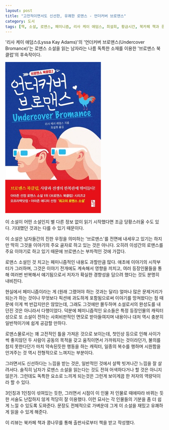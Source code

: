 ```yaml
---
layout: post
title: "고전적이면서도 신선한, 유쾌한 로맨스 - 언더커버 브로맨스"
category: 도서
tags: [책, 소설, 로맨스, 페미니즘, 리사 케이 애덤스, 최설희, 황금시간, 북카페 책과 콩나무, 서평]
---
```


'리사 케이 애덤스(Lyssa Kay Adams)'의
'언더커버 브로맨스(Undercover Bromance)'는
로맨스 소설을 읽는 남자라는 나름 독특한 소재를 이용한 '브로맨스 북클럽'의 후속작이다.

![표지](/images/bromance-book-club-2-undercover-bromance-book-h480.jpg)

이 소설이 어떤 소설인지 별 다른 정보 없이 읽기 시작했다면 조금 당황스러울 수도 있다.
기대했던 것과는 다를 수 있기 때문이다.

이 소설은 남자들간의 진한 우정을 의미하는 '브로맨스'를 전면에 내세우고 있기는 하지만
딱히 그것을 이야기의 주요 골자로 하고 있는 것은 아니다.
오히려 이성간의 로맨스를 주요 이야기로 하고 있기 때문에 브로맨스는 부차적인 것에 가깝다.

로맨스 소설인 것 치고는 페미니즘적인 내용도 과할만큼 많다.
애초에 이야기의 시작부터가 그러하며,
그것은 이야기 전개에도 계속해서 영향을 끼치고,
여러 등장인물들을 통해 여러번 반복해서 얘기됨으로서 저자가 확실한 경향성을 담으려 했다는 것도 분명히 내비친다.

현실에서 페미니즘이라는 게 (원래 그랬어야 하는 것과는 달리) 얼마나 많은 문제거리가 되는가 하는 것이나
무엇보다 픽션에 과도하게 포함됨으로써 이야기를 망쳐왔다는 점 때문에 이게 썩 반갑지만은 않았는데,
그래도 그것에만 몰두하며 소설로서의 완성도를 내던진 것은 아니라서 다행이었다.
덕분에 페미니즘적인 요소들은 특정 등장인물의 캐릭터성으로 또 소설이 전하는 사회비판적인 면모로 받아들여지며
내용이나 대처 역시 충분히 일반적이기에 쉽게 공감할 만하다.

로맨스물로서는 꽤 고전적인 틀을 가져온 것으로 보이는데,
첫인상 등으로 인해 사이가 썩 좋지않던 두 사람이 공동의 목적을 갖고 움직이면서 가까워지는 것이라던가,
불의를 참지 못한다던가 마치 약속된듯한 행동을 하는 캐릭터,
일종의 복수를 행하며 시원함을 안겨주는 것 역시 전형적으로 느껴지는 부분이다.

그러면서도 신선하다는 느낌을 받는 것은,
일반적인 것에서 살짝 빗겨나간 느낌을 잘 살려서다.
솔직히 남자가 로맨스 소설을 읽는다는 것도 전혀 어색하다거나 할 것은 아니지 않은가.
그런데도 독특한 요소로 느끼게 되는것은 그런게 보이게끔 한 저자의 역량덕이라 할 수 있다.

3인칭과 1인칭이 섞여있는 듯한, 그러면서 시점이 이 인물 저 인물로 때에따라 바뀌는 듯한 서술도
난잡하지 않게 적당히 잘 이용했다.
이런 묘사는 각 인물들의 기분을 좀 더 쉽게 느낄 수 있도록 도와준다.
문장도 전체적으로 가벼운데 그게 이 소설을 재밌고 유쾌하게 읽을 수 있게 해준다.



<div class="im im-info">
이 리뷰는 북카페 책과 콩나무를 통해 출판사로부터 책을 받고 작성했다.
</div>
